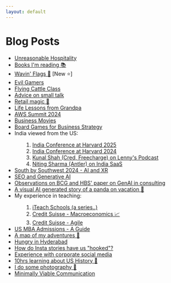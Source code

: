 ```yaml
---
layout: default
---
```

# Blog Posts

<ul class="links">
    <li><a href="unreasonable_hospitality">Unreasonable Hospitality</a></li>
    <li><a href="books.html">Books I'm reading 📚</a></li>
    <li><a href="fun_with_flags/wavin_flags.html">Wavin' Flags 🚩</a> [New ⭐]</li>
    <li><a href="summaries/gaming_psych/gaming_psych.html">Evil Gamers</a></li>
    <li><a href="spirit/spirit.html">Flying Cattle Class</a></li>
    <li><a href="networking.html">Advice on small talk</a></li>
    <li><a href="rice24/rice.html">Retail magic 💫</a></li>
    <li><a href="same_as_ever.html">Life Lessons from Grandpa</a></li>
    <li><a href="aws_summit_la24">AWS Summit 2024</a></li>
    <li><a href="business_movies">Business Movies</a></li>
    <li><a href="board_games">Board Games for Business Strategy</a></li>
    <!-- <li><a href="genai_classroom">GenAI in my Classrooms</a></li> -->
    <li>India viewed from the US:
    <ol><ol>
        <li><a href="harvardindiacon2025">India Conference at Harvard 2025</a></li>
        <li><a href="harvardindiacon2024">India Conference at Harvard 2024</a></li>
        <li><a href="kunalshah_lenny">Kunal Shah (Cred, Freecharge) on Lenny's Podcast</a></li>
        <li><a href="nitinsharma_indiasaas">Niting Sharma (Antler) on India SaaS</a></li>
    </ol></ol></li>
    <li><a href="sxsw2024">South by Southwest 2024 - AI and XR</a></li>
    <li><a href="seo_genai">SEO and Generative AI</a></li>
    <li><a href="jaggedfrontier">Observations on BCG and HBS' paper on GenAI in consulting</a></li>
    <li><a href="dalle_story">A visual AI generated story of a panda on vacation 🐼</a></li>
    <li>My experience in teaching:
    <ol><ol>
        <li><a href="iteach_blogs">iTeach Schools (a series..)</a></li>
        <li><a href="ait_macroeco.html">Credit Suisse - Macroeconomics 📈</a></li>
        <li><a href="fintech_agile.html">Credit Suisse - Agile</a></li>
    </ol></ol></li>
    <li><a href="us_mba_admissions">US MBA Admissions - A Guide</a></li>
    <li><a href="adventures.html">A map of my adventures 🏃</a></li>
    <li><a href="hyderabad_menu.html">Hungry in Hyderabad</a></li>
    <!-- <li><a href="heritage-virtual.html">Join me at a heritage walk this month</a></li> -->
    <li><a href="hooked-stories.html">How do Insta stories have us "hooked"?</a></li>
    <li><a href="csindiainsta.html">Experience with corporate social media</a></li>
    <li><a href="us_history.html">10hrs learning about US History 🔎</a></li>
    <li><a href="instagram_preview.html">I do some photography 📸</a></li>
    <!-- <li><a href="self_learning.html">Here are my recommended youtube subscriptions 📼<lottie-player src="https://assets2.lottiefiles.com/private_files/lf30_imyUMa.json"  background="transparent"  speed="1"  style="width: 300px; height: 300px;"  loop  autoplay></lottie-player></a></li> -->
    <!-- <li><a href="memes.html">Addiction to memes 🍄</a></li> -->
    <!-- <li><a href="startsmall.html">#StartSmall ₹</a></li> -->
    <!-- <li><a href="globalisation_covid.html">Thoughts on Covid-19's impact on globalisation 📉 </a></li>  -->
    <li><a href="mvc.html">Minimally Viable Communication</a></li>   
    <!-- <ol>
        <li><a href="picture1000words.html">A picture can say a 1000 words 🖼</a></li>
    </ol> -->
    

</ul>







<!-- * [](.md) -->
